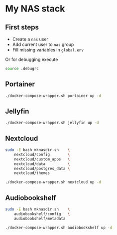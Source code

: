 # My NAS stack

## First steps

- Create a `nas` user
- Add current user to `nas` group
- Fill missing variables in `global.env`

Or for debugging execute

```sh
source .debugrc
```

## Portainer

```sh
./docker-compose-wrapper.sh portainer up -d
```

## Jellyfin

```sh
./docker-compose-wrapper.sh jellyfin up -d
```

## Nextcloud

```sh
sudo -E bash mknasdir.sh    \
    nextcloud/config        \
    nextcloud/custom_apps   \
    nextcloud/data          \
    nextcloud/postgres_data \
    nextcloud/themes

./docker-compose-wrapper.sh nextcloud up -d
```

## Audiobookshelf

```sh
sudo -E bash mknasdir.sh    \
    audiobookshelf/config   \
    audiobookshelf/metadata

./docker-compose-wrapper.sh audiobookshelf up -d
```
